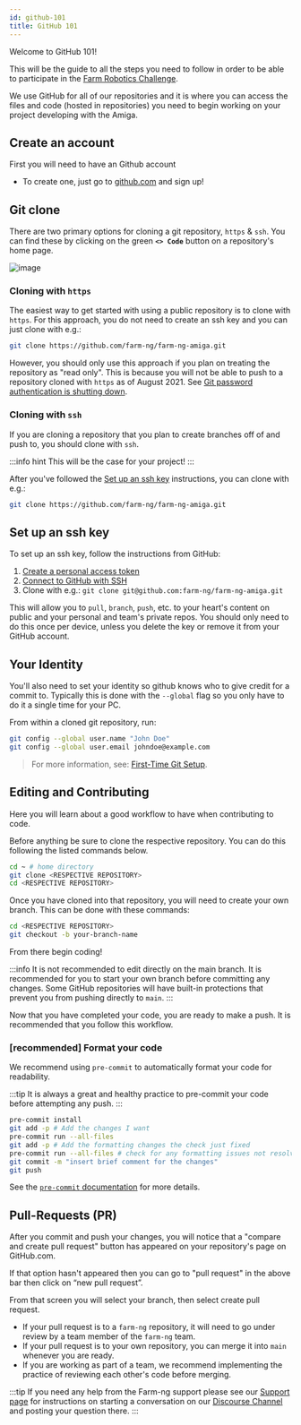 ```yaml
---
id: github-101
title: GitHub 101
---
```


Welcome to GitHub 101!

This will be the guide to all the steps you need to follow
in order to be able to participate in the [Farm Robotics Challenge](https://farmroboticschallenge.ai/).

We use GitHub for all of our repositories and it is where you can access the files and code
(hosted in repositories) you need to begin working on your project developing with the Amiga.

## Create an account

First you will need to have an Github account

- To create one, just go to [github.com](https://www.github.com) and sign up!

## Git clone

There are two primary options for cloning a git repository, `https` & `ssh`.
You can find these by clicking on the green **`<> Code`** button on a repository's home page.

![image](https://github.com/farm-ng/farm-ng-amiga/assets/53625197/511020f2-c9c0-4aec-8f39-5cbff2c13d25)

### Cloning with `https`

The easiest way to get started with using a public repository is to clone with `https`.
For this approach, you do not need to create an ssh key and you can just clone with e.g.:

```bash
git clone https://github.com/farm-ng/farm-ng-amiga.git
```

However, you should only use this approach if you plan on treating the repository as "read only".
This is because you will not be able to push to a repository cloned with `https` as of August 2021.
See [Git password authentication is shutting down](https://github.blog/changelog/2021-08-12-git-password-authentication-is-shutting-down/).

### Cloning with `ssh`

If you are cloning a repository that you plan to create branches off of and push to,
you should clone with `ssh`.

:::info hint
This will be the case for your project!
:::

After you've followed the [Set up an ssh key](#set-up-an-ssh-key) instructions,
you can clone with e.g.:

```bash
git clone https://github.com/farm-ng/farm-ng-amiga.git
```

## Set up an ssh key

To set up an ssh key, follow the instructions from GitHub:

1. [Create a personal access token](https://docs.github.com/en/authentication/keeping-your-account-and-data-secure/creating-a-personal-access-token)
2. [Connect to GitHub with SSH](https://docs.github.com/en/authentication/connecting-to-github-with-ssh)
3. Clone with e.g.: `git clone git@github.com:farm-ng/farm-ng-amiga.git`

This will allow you to `pull`, `branch`, `push`, etc. to your heart's content on public
and your personal and team's private repos.
You should only need to do this once per device,
unless you delete the key or remove it from your GitHub account.

## Your Identity

You'll also need to set your identity so github knows who to give credit for a commit to.
Typically this is done with the `--global` flag so you only have to
do it a single time for your PC.

From within a cloned git repository, run:

```bash
git config --global user.name "John Doe"
git config --global user.email johndoe@example.com
```

> For more information, see: [First-Time Git Setup](https://git-scm.com/book/en/v2/Getting-Started-First-Time-Git-Setup).

## Editing and Contributing

Here you will learn about a good workflow to have when contributing to code.

Before anything be sure to clone the respective repository.
You can do this following the listed commands below.

```bash
cd ~ # home directory
git clone <RESPECTIVE REPOSITORY>
cd <RESPECTIVE REPOSITORY>
```

Once you have cloned into that repository, you will need to create your own branch.
This can be done with these commands:

```bash
cd <RESPECTIVE REPOSITORY>
git checkout -b your-branch-name
```

From there begin coding!

:::info
It is not recommended to edit directly on the main branch.
It is recommended for you to start your own branch before committing any changes.
Some GitHub repositories will have built-in protections that prevent you from pushing directly to `main`.
:::

Now that you have completed your code, you are ready to make a push.
It is recommended that you follow this workflow.

### [recommended] Format your code

We recommend using `pre-commit` to automatically format your code for readability.

:::tip
It is always a great and healthy practice to pre-commit your code before attempting any push.
:::

```bash
pre-commit install
git add -p # Add the changes I want
pre-commit run --all-files
git add -p # Add the formatting changes the check just fixed
pre-commit run --all-files # check for any formatting issues not resolved automatically (e.g., spellcheck)
git commit -m "insert brief comment for the changes"
git push
```

See the [`pre-commit` documentation](https://pre-commit.com/) for more details.

## Pull-Requests (PR)

After you commit and push your changes,
you will notice that a "compare and create pull request" button has appeared
on your repository's page on GitHub.com.

If that option hasn't appeared then you can go to "pull request"
in the above bar then click on “new pull request”.

From that screen you will select your branch, then select create pull request.

- If your pull request is to a `farm-ng` repository,
it will need to go under review by a team member of the `farm-ng` team.
- If your pull request is to your own repository,
you can merge it into `main` whenever you are ready.
- If you are working as part of a team,
we recommend implementing the practice of reviewing each other's code before merging.

:::tip
If you need any help from the Farm-ng support please see our
[Support page](/docs/support/support.md) for instructions on starting a conversation on our
[Discourse Channel](https://discourse.farm-ng.com/) and posting your question there.
:::
